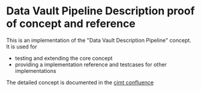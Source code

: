 Data Vault Pipeline Description proof of concept and reference
==============================================================

This is an implementation of the "Data Vault Description Pipeline" concept. 
It is used for
* testing and extending the core concept
* providing a implementation reference and testcases for other implementations

The detailed concept is documented in the [cimt confluence](https://cimtag.atlassian.net/wiki/spaces/CW/pages/3159719975/Data+Vault+Pipeline+Description+Standard+DVPD)
